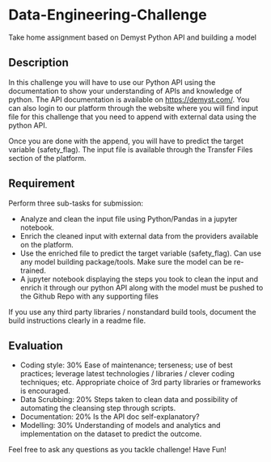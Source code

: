 # Data-Engineering-Challenge
Take home assignment based on Demyst Python API and building a model

## Description
In this challenge you will have to use our Python API using the documentation to show your understanding of APIs and knowledge of python. The API documentation is available on https://demyst.com/. You can also login to our platform through the website where you will find input file for this challenge that you need to append with external data using the python API. 

Once you are done with the append, you will have to predict the target variable (safety_flag). The input file is available through the Transfer Files section of the platform.

## Requirement

Perform three sub-tasks for submission:

- Analyze and clean the input file using Python/Pandas in a jupyter notebook. 
- Enrich the cleaned input with external data from the providers available on the platform.
- Use the enriched file to predict the target variable (safety_flag). Can use any model building package/tools. Make sure the model can be re-trained. 
- A jupyter notebook displaying the steps you took to clean the input and enrich it through our python API along with the model must be pushed to the Github Repo with any supporting files

If you use any third party libraries / nonstandard build tools, document the build instructions clearly in a readme file.

## Evaluation

- Coding style: 30% Ease of maintenance; terseness; use of best practices; leverage latest technologies / libraries / clever coding techniques; etc. Appropriate choice of 3rd party libraries or frameworks is encouraged.
- Data Scrubbing: 20% Steps taken to clean data and possibility of automating the cleansing step through scripts.
- Documentation: 20% Is the API doc self-explanatory?
- Modelling: 30% Understanding of models and analytics and implementation on the dataset to predict the outcome. 

Feel free to ask any questions as you tackle challenge! Have Fun!
